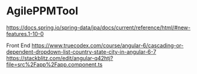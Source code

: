 # AgilePPMTool
https://docs.spring.io/spring-data/jpa/docs/current/reference/html/#new-features.1-10-0

Front End
https://www.truecodex.com/course/angular-6/cascading-or-dependent-dropdown-list-country-state-city-in-angular-6-7
https://stackblitz.com/edit/angular-q42htj?file=src%2Fapp%2Fapp.component.ts
